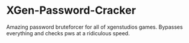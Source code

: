 # XGen-Password-Cracker
Amazing password bruteforcer for all of xgenstudios games. Bypasses everything and checks pws at a ridiculous speed.
